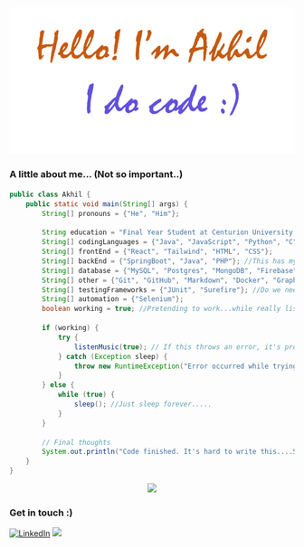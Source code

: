 
<div align="center">
  <img src="Assets/Name.png" alt="Hello">
</div>

### A little about me... (Not so important..)

```java
public class Akhil {
    public static void main(String[] args) {
        String[] pronouns = {"He", "Him"};

        String education = "Final Year Student at Centurion University of Technology and Management"; // Still figuring it out
        String[] codingLanguages = {"Java", "JavaScript", "Python", "C", "PHP", "Shell scripting"};
        String[] frontEnd = {"React", "Tailwind", "HTML", "CSS"};
        String[] backEnd = {"SpringBoot", "Java", "PHP"}; //This has my Heart
        String[] database = {"MySQL", "Postgres", "MongoDB", "Firebase", "Redis"};
        String[] other = {"Git", "GitHub", "Markdown", "Docker", "GraphQL", "VSCode", "Android Studio"};
        String[] testingFrameworks = {"JUnit", "Surefire"}; //Do we need These...?
        String[] automation = {"Selenium"};
        boolean working = true; //Pretending to work...while really listening to music

        if (working) { 
            try {
                listenMusic(true); // If this throws an error, it's probably because my mind hates me
            } catch (Exception sleep) {
                throw new RuntimeException("Error occurred while trying to listen to music: Music is life!");
            }
        } else {
            while (true) {
                sleep(); //Just sleep forever.....
            }
        }

        // Final thoughts 
        System.out.println("Code finished. It's hard to write this....So it should be Hard to understand.....!");
    }
}
```
<div align="center">
  <img src="https://i.giphy.com/media/v1.Y2lkPTc5MGI3NjExcHVubXVoOWhuNDJxNnYyYWdlZWhieG5pa2tnNjd3MGcwdzE0ZXJsYyZlcD12MV9pbnRlcm5hbF9naWZfYnlfaWQmY3Q9dHM/3SL41WtN5l9DNdPJGs/giphy.gif" width="230">
</div>

### Get in touch :)
[![LinkedIn](https://img.shields.io/badge/LinkedIn-%230077B5.svg?logo=linkedin&logoColor=white)](https://www.linkedin.com/in/akhil-kumar-madineni/)
<a href="mailto:akhilkumarmadineni@gmail.com"><img src="https://img.shields.io/badge/-Mail-D14836?style=flat&logo=Gmail&logoColor=white"/></a>



